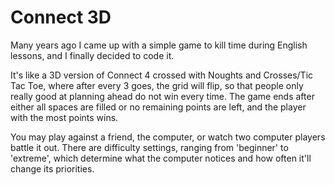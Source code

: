 # Connect 3D
Many years ago I came up with a simple game to kill time during English lessons, and I finally decided to code it.

It's like a 3D version of Connect 4 crossed with Noughts and Crosses/Tic Tac Toe, where after every 3 goes, the grid will flip, so that people only really good at planning ahead do not win every time. The game ends after either all spaces are filled or no remaining points are left, and the player with the most points wins.

You may play against a friend, the computer, or watch two computer players battle it out. There are difficulty settings, ranging from 'beginner' to 'extreme', which determine what the computer notices and how often it'll change its priorities.
